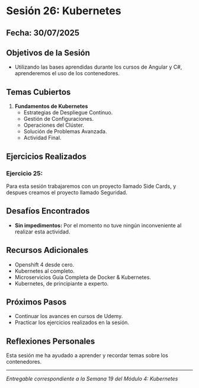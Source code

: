 # Sesión 26: Kubernetes

## Fecha: 30/07/2025

## Objetivos de la Sesión

- Utilizando las bases aprendidas durante los cursos de Angular y C#, aprenderemos el uso de los contenedores.

## Temas Cubiertos

1. **Fundamentos de Kubernetes**
   - Estrategias de Despliegue Continuo.
   - Gestión de Configuraciones.
   - Operaciones del Clúster.
   - Solución de Problemas Avanzada.
   - Actividad Final.

## Ejercicios Realizados

### Ejercicio 25: 

Para esta sesión trabajaremos con un proyecto llamado Side Cards, y despues creamos el proyecto llamado Seguridad.

## Desafíos Encontrados

- **Sin impedimentos:** Por el momento no tuve ningún inconveniente al realizar esta actividad.  

## Recursos Adicionales

- Openshift 4 desde cero.
- Kubernetes al completo.
- Microservicios Guía Completa de Docker & Kubernetes.
- Kubernetes, de principiante a experto.

## Próximos Pasos

- Continuar los avances en cursos de Udemy. 
- Practicar los ejercicios realizados en la sesión.

## Reflexiones Personales

Esta sesión me ha ayudado a aprender y recordar temas sobre los contenedores. 

---

*Entregable correspondiente a la Semana 19 del Módulo 4: Kubernetes*